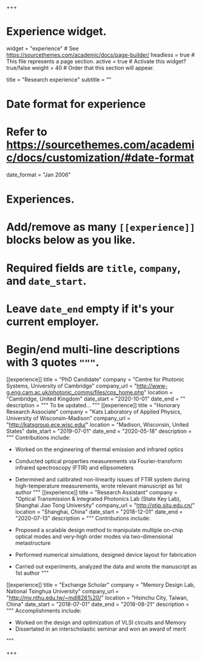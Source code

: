 +++
# Experience widget.
widget = "experience"  # See https://sourcethemes.com/academic/docs/page-builder/
headless = true  # This file represents a page section.
active = true  # Activate this widget? true/false
weight = 40  # Order that this section will appear.

title = "Research experience"
subtitle = ""

# Date format for experience
#   Refer to https://sourcethemes.com/academic/docs/customization/#date-format
date_format = "Jan 2006"

# Experiences.
#   Add/remove as many `[[experience]]` blocks below as you like.
#   Required fields are `title`, `company`, and `date_start`.
#   Leave `date_end` empty if it's your current employer.
#   Begin/end multi-line descriptions with 3 quotes `"""`.
[[experience]]
  title = "PhD Candidate"
  company = "Centre for Photonic Systems, University of Cambridge"
  company_url = "http://www-g.eng.cam.ac.uk/photonic_comms/files/cps_home.php"
  location = "Cambridge, United Kingdom"
  date_start = "2020-10-01"
  date_end = ""
  description = """
  To be updated...
  """
[[experience]]
  title = "Honorary Research Associate"
  company = "Kats Laboratory of Applied Physics, University of Wisconsin-Madison"
  company_url = "http://katsgroup.ece.wisc.edu/"
  location = "Madison, Wisconsin, United States"
  date_start = "2019-07-01"
  date_end = "2020-05-18"
  description = """
  Contributions include:

  * Worked on the engineering of thermal emission and infrared optics
  * Conducted optical properties measurements via Fourier-transform infrared spectroscopy (FTIR) and ellipsometers
  * Determined and calibrated non-linearity issues of FTIR system during high-temperature measurements, wrote relevant manuscript as 1st author
  """
[[experience]]
  title = "Research Assistant"
  company = "Optical Transmission & Integrated Photonics Lab (State Key Lab), Shanghai Jiao Tong University"
  company_url = "http://otip.sjtu.edu.cn/"
  location = "Shanghai, China"
  date_start = "2018-12-01"
  date_end = "2020-07-13"
  description = """
  Contributions include:

  * Proposed a scalable design method to manipulate multiple on-chip optical modes and very-high order modes via two-dimensional metastructure
  * Performed numerical simulations, designed device layout for fabrication
  * Carried out experiments, analyzed the data and wrote the manuscript as 1st author
  """

[[experience]]
  title = "Exchange Scholar"
  company = "Memory Design Lab, National Tsinghua University"
  company_url = "http://my.nthu.edu.tw/~mdl826%20/"
  location = "Hsinchu City, Taiwan, China"
  date_start = "2018-07-01"
  date_end = "2018-08-21"
  description = """
  Accomplishments include:

  * Worked on the design and optimization of VLSI circuits and Memory
  *	Dissertated in an interscholastic seminar and won an award of merit

  """



+++
